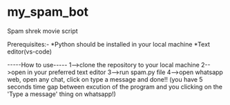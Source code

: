 # my_spam_bot
 Spam shrek movie script


Prerequisites:-
*Python should be installed in your local machine
*Text editor(vs-code)

-----How to use-----
1-->clone the repository to your local machine
2-->open in your preferred text editor
3-->run spam.py file
4-->open whatsapp web, open any chat, click on type a message and done!!
(you have 5 seconds time gap between excution of the program and you clicking on the 'Type a message' thing on whatsapp!) 
